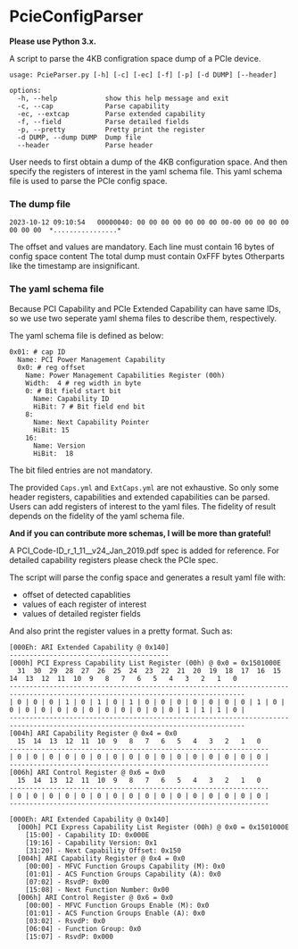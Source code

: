 # PcieConfigParser
**Please use Python 3.x.**

A script to parse the 4KB configration space dump of a PCIe device.

```
usage: PcieParser.py [-h] [-c] [-ec] [-f] [-p] [-d DUMP] [--header]

options:
  -h, --help            show this help message and exit
  -c, --cap             Parse capability
  -ec, --extcap         Parse extended capability
  -f, --field           Parse detailed fields
  -p, --pretty          Pretty print the register
  -d DUMP, --dump DUMP  Dump file
  --header              Parse header
```

User needs to first obtain a dump of the 4KB configuration space.
And then specify the registers of interest in the yaml schema file.
This yaml schema file is used to parse the PCIe config space.

### The dump file

```
2023-10-12 09:10:54	  00000040: 00 00 00 00 00 00 00 00-00 00 00 00 00 00 00 00  *................*
```
The offset and values are mandatory.
Each line must contain 16 bytes of config space content
The total dump must contain 0xFFF bytes
Otherparts like the timestamp are insignificant.


### The yaml schema file
Because PCI Capability and PCIe Extended Capability can have same IDs, so we use two
seperate yaml shema files to describe them, respectively.

The yaml schema file is defined as below:

```
0x01: # cap ID
  Name: PCI Power Management Capability
  0x0: # reg offset
    Name: Power Management Capabilities Register (00h)
    Width:  4 # reg width in byte
    0: # Bit field start bit
      Name: Capability ID
      HiBit: 7 # Bit field end bit
    8:
      Name: Next Capability Pointer
      HiBit: 15
    16:
      Name: Version
      HiBit:  18

```
The bit filed entries are not mandatory.

The provided `Caps.yml` and `ExtCaps.yml` are not exhaustive.
So only some header registers, capabilities and extended capabilities can be parsed.
Users can add registers of interest to the yaml files.
The fidelity of result depends on the fidelity of the yaml schema file.

**And if you can contribute more schemas, I will be more than grateful!**

A PCI_Code-ID_r_1_11__v24_Jan_2019.pdf spec is added for reference.
For detailed capability registers please check the PCIe spec.

The script will parse the config space and generates a result yaml file with:

- offset of detected capablities
- values of each register of interest
- values of detailed register fields

And also print the register values in a pretty format. Such as:

```
[000Eh: ARI Extended Capability @ 0x140]
----------------------------------------
[000h] PCI Express Capability List Register (00h) @ 0x0 = 0x1501000E
  31  30  29  28  27  26  25  24  23  22  21  20  19  18  17  16  15  14  13  12  11  10  9   8   7   6   5   4   3   2   1   0
---------------------------------------------------------------------------------------------------------------------------------
| 0 | 0 | 0 | 1 | 0 | 1 | 0 | 1 | 0 | 0 | 0 | 0 | 0 | 0 | 0 | 1 | 0 | 0 | 0 | 0 | 0 | 0 | 0 | 0 | 0 | 0 | 0 | 0 | 1 | 1 | 1 | 0 |
---------------------------------------------------------------------------------------------------------------------------------
[004h] ARI Capability Register @ 0x4 = 0x0
  15  14  13  12  11  10  9   8   7   6   5   4   3   2   1   0
-----------------------------------------------------------------
| 0 | 0 | 0 | 0 | 0 | 0 | 0 | 0 | 0 | 0 | 0 | 0 | 0 | 0 | 0 | 0 |
-----------------------------------------------------------------
[006h] ARI Control Register @ 0x6 = 0x0
  15  14  13  12  11  10  9   8   7   6   5   4   3   2   1   0
-----------------------------------------------------------------
| 0 | 0 | 0 | 0 | 0 | 0 | 0 | 0 | 0 | 0 | 0 | 0 | 0 | 0 | 0 | 0 |
-----------------------------------------------------------------

[000Eh: ARI Extended Capability @ 0x140]
  [000h] PCI Express Capability List Register (00h) @ 0x0 = 0x1501000E
    [15:00] - Capability ID: 0x000E
    [19:16] - Capability Version: 0x1
    [31:20] - Next Capability Offset: 0x150
  [004h] ARI Capability Register @ 0x4 = 0x0
    [00:00] - MFVC Function Groups Capability (M): 0x0
    [01:01] - ACS Function Groups Capability (A): 0x0
    [07:02] - RsvdP: 0x00
    [15:08] - Next Function Number: 0x00
  [006h] ARI Control Register @ 0x6 = 0x0
    [00:00] - MFVC Function Groups Enable (M): 0x0
    [01:01] - ACS Function Groups Enable (A): 0x0
    [03:02] - RsvdP: 0x0
    [06:04] - Function Group: 0x0
    [15:07] - RsvdP: 0x000
```
